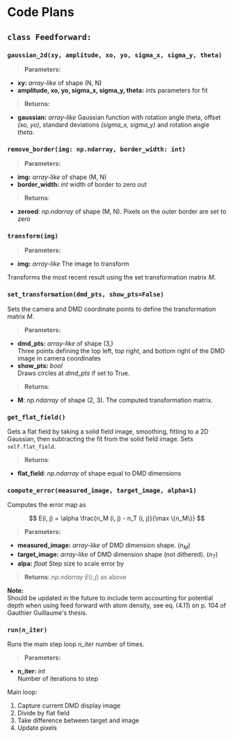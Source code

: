 # Code Plans


## `class Feedforward:`


### `gaussian_2d(xy, amplitude, xo, yo, sigma_x, sigma_y, theta)`

> **Parameters:**
- **xy:** *array-like* of shape (N, N)  
- **amplitude, xo, yo, sigma_x, sigma_y, theta:** *int*s parameters for fit

> **Returns:**
- **gaussian:** *array-like* Gaussian function with rotation angle theta, offset *(xo, yo)*, standard deviations *(sigma_x, sigma_y)* and rotation angle *theta*.

### `remove_border(img: np.ndarray, border_width: int)`

> **Parameters:**
- **img:** *array-like* of shape (M, N) 
- **border_width:** *int* width of border to zero out

> **Returns**:  
- **zeroed**: *np.ndarray* of shape (M, N). Pixels on the outer border are set to zero


### `transform(img)`

> **Parameters:**

- **img:** *array-like* The image to transform  

Transforms the most recent result using the set transformation matrix $M$.

### `set_transformation(dmd_pts, show_pts=False)`

Sets the camera and DMD coordinate points to define the transformation matrix $M$.

> **Parameters:**

- **dmd_pts:** *array-like* of shape (3,)  
Three points defining the top left, top right, and bottom right of the DMD image in camera coordinates
- **show_pts:** *bool*   
Draws circles at *dmd_pts* if set to True.

> **Returns**:  
- **M**: *np.ndarray* of shape (2, 3). The computed transformation matrix.

### `get_flat_field()`

Gets a flat field by taking a solid field image, smoothing, fitting to a 2D Gaussian, then subtracting the fit from the solid field image. Sets `self.flat_field`.

> **Returns**:  
- **flat_field**: *np.ndarray* of shape equal to DMD dimensions


### `compute_error(measured_image, target_image, alpha=1)`

Computes the error map as

$$
E(i, j) = \alpha \frac{n_M (i, j) - n_T (i, j)}{\max \{n_M\}}
$$
> **Parameters:**
- **measured_image:** *array-like* of DMD dimension shape. ($n_M$)
- **target_image:** *array-like* of DMD dimension shape (not dithered). ($n_T$)
- **alpa:** *float* Step size to scale error by

> **Returns**:  *np.ndarray* $E(i, j)$ as above 

**Note:**  
Should be updated in the future to include term accounting for potential depth when using feed forward with atom density, see eq. (4.11) on p. 104 of Gauthier Guillaume's thesis.


### `run(n_iter)`

Runs the main step loop *n_iter* number of times.

> **Parameters:**
- **n_iter:** *int*  
Number of iterations to step


Main loop:  
1. Capture current DMD display image
2. Divide by flat field
3. Take difference between target and image
4. Update pixels
